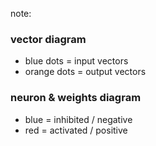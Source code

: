 note:
### vector diagram
- blue dots = input vectors
- orange dots = output vectors

### neuron & weights diagram
- blue = inhibited / negative
- red = activated / positive
